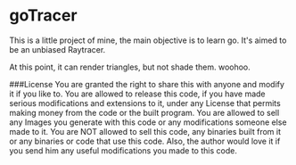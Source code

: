 goTracer
========

This is a little project of mine, the main objective is to learn go.
It's aimed to be an unbiased Raytracer.

At this point, it can render triangles, but not shade them. woohoo.

###License
You are granted the right to share this with anyone and modify it if you like to.
You are allowed to release this code, if you have made serious modifications and extensions to it, under any License that permits making money from the code or the built program.
You are allowed to sell any Images you generate with this code or any modifications someone else made to it.
You are NOT allowed to sell this code, any binaries built from it or any binaries or code that use this code.
Also, the author would love it if you send him any useful modifications you made to this code.
